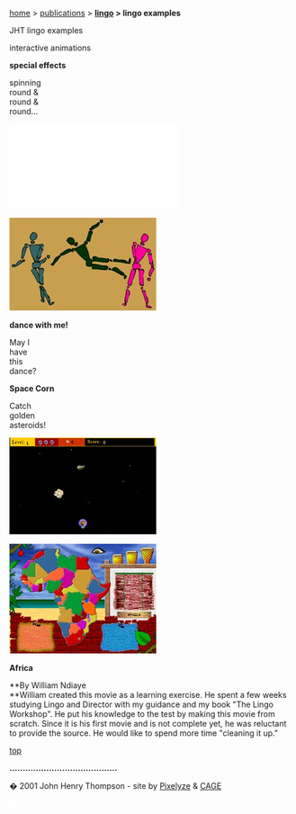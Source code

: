 [home](index.md) > [publications](publications.md) > **[lingo](lingo.md) > lingo examples**

JHT lingo examples

interactive animations

**special effects**

spinning  
round &  
round &  
round...

[![](images/fps_icon.jpg.md)](fps2.dir',200,270)

[![](images/dance_icon.jpg)](dancer2.dir',450,270)

**dance with me!**

May I  
have  
this  
dance?

**Space Corn**

Catch  
golden  
asteroids!

[![](images/spacecorn_icon.jpg)](spacecorn.dcr',560,360)

[![](images/africa_icon.jpg)](africa5.dcr',600,440)

**Africa**

**By William Ndiaye  
**William created this movie as a learning exercise. He spent a few weeks studying Lingo and Director with my guidance and my book "The Lingo Workshop". He put his knowledge to the test by making this movie from scratch. Since it is his first movie and is not complete yet, he was reluctant to provide the source. He would like to spend more time "cleaning it up."

[top](#topofpage)

**.........................................**

� 2001 John Henry Thompson - site by [Pixelyze](http://www.pixelyze.com/) & [CAGE](http://www.cage.nl/)

![](images/spacer.gif)
